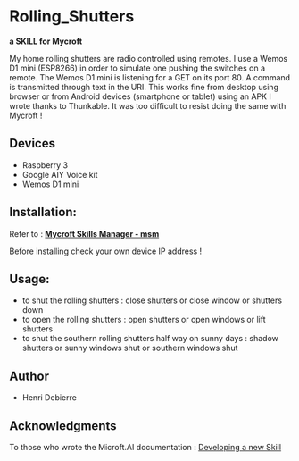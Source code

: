 # Rolling_Shutters
**a SKILL for Mycroft**

My home rolling shutters are radio controlled using remotes. 
I use a Wemos D1 mini (ESP8266) in order to simulate one pushing the switches on a remote. 
The Wemos D1 mini is listening for a GET on its port 80. A command is transmitted through text in the URI.
This works fine from desktop using browser or from Android devices (smartphone or tablet) using an APK I wrote thanks to Thunkable.
It was too difficult to resist doing the same with Mycroft !


## Devices
* Raspberry 3 
* Google AIY Voice kit 
* Wemos D1 mini


## Installation:
Refer to : **[Mycroft Skills Manager - msm](https://mycroft.ai/documentation/msm/)**

Before installing check your own device IP address !


## Usage:
* to shut the rolling shutters : close shutters or close window or shutters down
* to open the rolling shutters : open shutters or open windows or lift shutters
* to shut the southern rolling shutters half way on sunny days : shadow shutters or sunny windows shut or southern windows shut


## Author
* Henri Debierre


## Acknowledgments
To those who wrote the Microft.AI documentation : [Developing a new Skill](https://mycroft.ai/documentation/skills/introduction-developing-skills/#structure-of-the-skill-repo)
